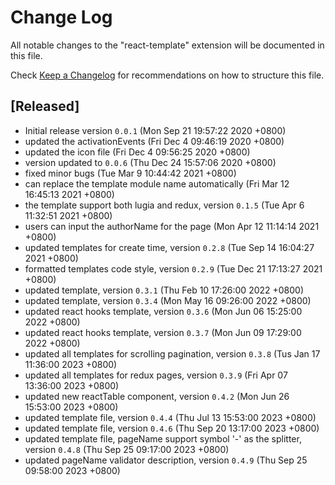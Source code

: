 # Change Log

All notable changes to the "react-template" extension will be documented in this file.

Check [Keep a Changelog](http://keepachangelog.com/) for recommendations on how to structure this file.

## [Released]

-   Initial release version `0.0.1` (Mon Sep 21 19:57:22 2020 +0800)
-   updated the activationEvents (Fri Dec 4 09:46:19 2020 +0800)
-   updated the icon file (Fri Dec 4 09:56:25 2020 +0800)
-   version updated to `0.0.6` (Thu Dec 24 15:57:06 2020 +0800)
-   fixed minor bugs (Tue Mar 9 10:44:42 2021 +0800)
-   can replace the template module name automatically (Fri Mar 12 16:45:13 2021 +0800)
-   the template support both lugia and redux, version `0.1.5` (Tue Apr 6 11:32:51 2021 +0800)
-   users can input the authorName for the page (Mon Apr 12 11:14:14 2021 +0800)
-   updated templates for create time, version `0.2.8` (Tue Sep 14 16:04:27 2021 +0800)
-   formatted templates code style, version `0.2.9` (Tue Dec 21 17:13:27 2021 +0800)
-   updated template, version `0.3.1` (Thu Feb 10 17:26:00 2022 +0800)
-   updated template, version `0.3.4` (Mon May 16 09:26:00 2022 +0800)
-   updated react hooks template, version `0.3.6` (Mon Jun 06 15:25:00 2022 +0800)
-   updated react hooks template, version `0.3.7` (Mon Jun 09 17:29:00 2022 +0800)
-   updated all templates for scrolling pagination, version `0.3.8` (Tus Jan 17 11:36:00 2023 +0800)
-   updated all templates for redux pages, version `0.3.9` (Fri Apr 07 13:36:00 2023 +0800)
-   updated new reactTable component, version `0.4.2` (Mon Jun 26 15:53:00 2023 +0800)
-   updated template file, version `0.4.4` (Thu Jul 13 15:53:00 2023 +0800)
-   updated template file, version `0.4.6` (Thu Sep 20 13:17:00 2023 +0800)
-   updated template file, pageName support symbol '-' as the splitter, version `0.4.8` (Thu Sep 25 09:17:00 2023 +0800)
-   updated pageName validator description, version `0.4.9` (Thu Sep 25 09:58:00 2023 +0800)
